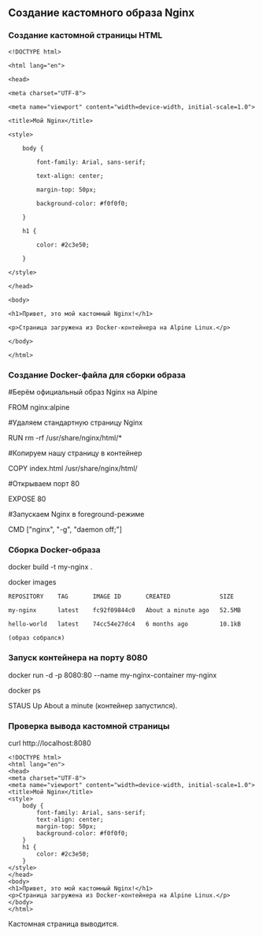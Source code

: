 ## Создание кастомного образа Nginx

### Создание кастомной страницы HTML

    <!DOCTYPE html>

    <html lang="en">
    
    <head>
    
    <meta charset="UTF-8">
    
    <meta name="viewport" content="width=device-width, initial-scale=1.0">
    
    <title>Мой Nginx</title>
    
    <style>
    
        body {
        
            font-family: Arial, sans-serif;
            
            text-align: center;
            
            margin-top: 50px;
            
            background-color: #f0f0f0;
            
        }
        
        h1 {
        
            color: #2c3e50;
            
        }
        
    </style>
    
    </head>

    <body>
    
    <h1>Привет, это мой кастомный Nginx!</h1>
    
    <p>Страница загружена из Docker-контейнера на Alpine Linux.</p>
    
    </body>

    </html>

### Создание Docker-файла для сборки образа

#Берём официальный образ Nginx на Alpine

FROM nginx:alpine

#Удаляем стандартную страницу Nginx

RUN rm -rf /usr/share/nginx/html/*

#Копируем нашу страницу в контейнер

COPY index.html /usr/share/nginx/html/

#Открываем порт 80 

EXPOSE 80

#Запускаем Nginx в foreground-режиме 

CMD ["nginx", "-g", "daemon off;"]

### Сборка Docker-образа

docker build -t my-nginx .

docker images

    REPOSITORY    TAG       IMAGE ID       CREATED              SIZE

    my-nginx      latest    fc92f09844c0   About a minute ago   52.5MB

    hello-world   latest    74cc54e27dc4   6 months ago         10.1kB

    (образ собрался)

### Запуск контейнера на порту 8080

docker run -d -p 8080:80 --name my-nginx-container my-nginx

docker ps

STAUS Up About a minute (контейнер запустился).

### Проверка вывода кастомной страницы

curl http://localhost:8080

    <!DOCTYPE html>
    <html lang="en">
    <head>
    <meta charset="UTF-8">
    <meta name="viewport" content="width=device-width, initial-scale=1.0">
    <title>Мой Nginx</title>
    <style>
        body {
            font-family: Arial, sans-serif;
            text-align: center;
            margin-top: 50px;
            background-color: #f0f0f0;
        }
        h1 {
            color: #2c3e50;
        }
    </style>
    </head>
    <body>
    <h1>Привет, это мой кастомный Nginx!</h1>
    <p>Страница загружена из Docker-контейнера на Alpine Linux.</p>
    </body>
    </html>

Кастомная страница выводится.
